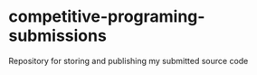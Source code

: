 # competitive-programing-submissions
Repository for storing and publishing my submitted source code 
